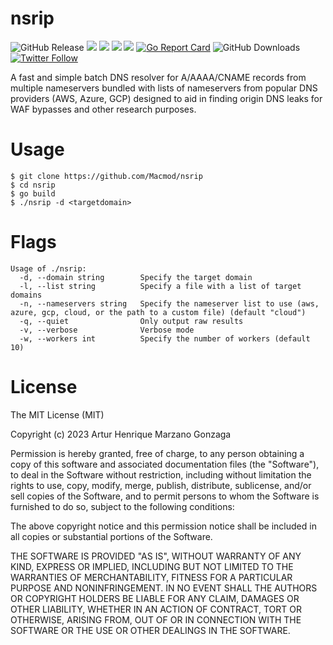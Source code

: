 # nsrip

![GitHub Release](https://img.shields.io/github/v/release/Macmod/nsrip) ![](https://img.shields.io/github/go-mod/go-version/Macmod/nsrip) ![](https://img.shields.io/github/languages/code-size/Macmod/nsrip) ![](https://img.shields.io/github/license/Macmod/nsrip) ![](https://img.shields.io/github/actions/workflow/status/Macmod/nsrip/release.yml) [![Go Report Card](https://goreportcard.com/badge/github.com/Macmod/nsrip)](https://goreportcard.com/report/github.com/Macmod/nsrip) ![GitHub Downloads](https://img.shields.io/github/downloads/Macmod/nsrip/total)[<img alt="Twitter Follow" src="https://img.shields.io/twitter/follow/MacmodSec?style=for-the-badge&logo=X&color=blue">](https://twitter.com/MacmodSec)

A fast and simple batch DNS resolver for A/AAAA/CNAME records from multiple nameservers bundled with lists of nameservers from popular DNS providers (AWS, Azure, GCP) designed to aid in finding origin DNS leaks for WAF bypasses and other research purposes.

# Usage

```
$ git clone https://github.com/Macmod/nsrip
$ cd nsrip
$ go build
$ ./nsrip -d <targetdomain>
```

# Flags

```
Usage of ./nsrip:
  -d, --domain string        Specify the target domain
  -l, --list string          Specify a file with a list of target domains
  -n, --nameservers string   Specify the nameserver list to use (aws, azure, gcp, cloud, or the path to a custom file) (default "cloud")
  -q, --quiet                Only output raw results
  -v, --verbose              Verbose mode
  -w, --workers int          Specify the number of workers (default 10)
```

# License

The MIT License (MIT)

Copyright (c) 2023 Artur Henrique Marzano Gonzaga

Permission is hereby granted, free of charge, to any person obtaining a copy of this software and associated documentation files (the "Software"), to deal in the Software without restriction, including without limitation the rights to use, copy, modify, merge, publish, distribute, sublicense, and/or sell copies of the Software, and to permit persons to whom the Software is furnished to do so, subject to the following conditions:

The above copyright notice and this permission notice shall be included in all copies or substantial portions of the Software.

THE SOFTWARE IS PROVIDED "AS IS", WITHOUT WARRANTY OF ANY KIND, EXPRESS OR IMPLIED, INCLUDING BUT NOT LIMITED TO THE WARRANTIES OF MERCHANTABILITY, FITNESS FOR A PARTICULAR PURPOSE AND NONINFRINGEMENT. IN NO EVENT SHALL THE AUTHORS OR COPYRIGHT HOLDERS BE LIABLE FOR ANY CLAIM, DAMAGES OR OTHER LIABILITY, WHETHER IN AN ACTION OF CONTRACT, TORT OR OTHERWISE, ARISING FROM, OUT OF OR IN CONNECTION WITH THE SOFTWARE OR THE USE OR OTHER DEALINGS IN THE SOFTWARE.
